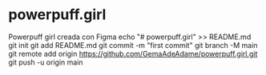 # powerpuff.girl
Powerpuff girl creada con Figma
echo "# powerpuff.girl" >> README.md
git init
git add README.md
git commit -m "first commit"
git branch -M main
git remote add origin https://github.com/GemaAdeAdame/powerpuff.girl.git
git push -u origin main
